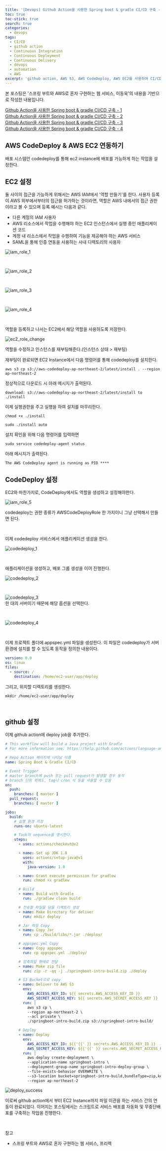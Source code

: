 ```yaml
---
title: '[Devops] Github Action을 사용한 Spring boot & gradle CI/CD 구축 - 3'
toc: true
toc-stick: true
search: true
categories:
  - devops
tags:
  - CI/CD
  - github action
  - Continuous Integration
  - Continuous Deployment
  - Continuous Delivery
  - devops
  - automation
  - AWS
excerpt: 'github action, AWS S3, AWS CodeDeploy, AWS EC2를 사용하여 CI/CD 환경을 구성해봅시다'
---
```


본 포스팅은 '스프링 부트와 AWS로 혼자 구현하는 웹 서비스, 이동욱'의 내용을 기반으로 작성한 내용입니다.  

[Github Action을 사용한 Spring boot & gradle CI/CD 구축 - 1](https://stalker5217.github.io/devops/github_action_ci_cd_1/)  
[Github Action을 사용한 Spring boot & gradle CI/CD 구축 - 2](https://stalker5217.github.io/devops/github_action_ci_cd_2/)  
[Github Action을 사용한 Spring boot & gradle CI/CD 구축 - 3](https://stalker5217.github.io/devops/github_action_ci_cd_3/)  
[Github Action을 사용한 Spring boot & gradle CI/CD 구축 - 4](https://stalker5217.github.io/devops/github_action_ci_cd_4/)  
  
## AWS CodeDeploy & AWS EC2 연동하기

배포 시스템인 codedeploy를 통해 ec2 instance에 배포를 가능하게 하는 작업을 설정한다.

## EC2 설정

둘 사이의 접근을 가능하게 위해서는 AWS IAM에서 '역할 만들기'를 한다. 
사용자 등록이 AWS 외부에서부터의 접근을 허가하는 것이라면, 역할은 AWS 내에서의 접근 권한이라고 볼 수 있으며 등록 예시는 다음과 같다.  

- 다른 계정의 IAM 사용자
- AWS 리소스에서 작업을 수행해야 하는 EC2 인스턴스에서 실행 중인 애플리케이션 코드
- 계정 내 리소스에서 작업을 수행하여 기능을 제공해야 하는 AWS 서비스
- SAML을 통해 인증 연동을 사용하는 사내 디렉토리의 사용자

![iam_role_1](/assets/images/devops/github_action_ci_cd/iam_role_1.png)

<br/>

![iam_role_2](/assets/images/devops/github_action_ci_cd/iam_role_2.png)  

<br/>

![iam_role_3](/assets/images/devops/github_action_ci_cd/iam_role_3.png)  

<br/>

![iam_role_4](/assets/images/devops/github_action_ci_cd/iam_role_4.png)  

<br/>

역할을 등록하고 나서는 EC2에서 해당 역할을 사용하도록 저장한다.

![ec2_role_change](/assets/images/devops/github_action_ci_cd/ec2_role_change.png)

역할을 수정하고 인스턴스를 재부팅해준다.(인스턴스 상태 > 재부팅)

재부팅이 완료되면 EC2 Instance에서 다음 명령어를 통해 codedeploy를 설치한다.

```aws s3 cp s3://aws-codedeploy-ap-northeast-2/latest/install . --region ap-northeast-2```

정상적으로 다운로드 시 아래 메시지가 출력된다.  

```download: s3://aws-codedeploy-ap-northeast-2/latest/install to ./install```

이제 실행권한을 주고 실행을 하여 설치를 마무리한다.

```chmod +x ./install```

```sudo ./install auto```

설치 확인을 위해 다음 명령어를 입력하면

```sudo service codedeploy-agent status```

아래 메시지가 출력된다.

```The AWS CodeDeploy agent is running as PID ****```

## CodeDeploy 설정

EC2와 마찬가지로, CodeDeploy에서도 역할을 생성하고 설정해야한다.

![iam_role_5](/assets/images/devops/github_action_ci_cd/iam_role_5.png)  

codedeploy는 권한 종류가 AWSCodeDeployRole 한 가지이니 그냥 선택해서 만들면 된다.

<br/>

이제 codedeploy 서비스에서 애플리케이션 생성을 한다.

![codedeploy_1](/assets/images/devops/github_action_ci_cd/codedeploy_1.png)  

<br/>

애플리케이션을 생성하고, 배포 그룹 생성을 이어 진행한다.

![codedeploy_2](/assets/images/devops/github_action_ci_cd/codedeploy_2.png) 

<br/>

![codedeploy_3](/assets/images/devops/github_action_ci_cd/codedeploy_3.png)  
한 대의 서버이기 때문에 해당 옵션을 선택한다.

<br/>

![codedeploy_4](/assets/images/devops/github_action_ci_cd/codedeploy_4.png)  

<br/>

이제 프로젝트 폴더에 appspec.yml 파일을 생성한다. 
이 파일은 codedeploy가 서버 환경에 설치를 할 수 있도록 동작을 정의한 내용이다.

``` yml
version: 0.0
os: linux
files:
  - source: /
    destination: /home/ec2-user/app/deploy
```

그리고, 위치할 디렉토리를 생성한다.

```
mkdir /home/ec2-user/app/deploy
```


<br/>


## github 설정

이제 github action에 deploy job을 추가한다.

```yml
# This workflow will build a Java project with Gradle
# For more information see: https://help.github.com/actions/language-and-framework-guides/building-and-testing-java-with-gradle

# Repo Action 페이지에 나타날 이름 
name: Spring Boot & Gradle CI/CD

# Event Trigger
# master branch에 push 또는 pull request가 발생할 경우 동작
# branch 단위 외에도, tag나 cron 식 등을 사용할 수 있음
on:
  push:
    branches: [ master ]
  pull_request:
    branches: [ master ]

jobs:
  build:
    # 실행 환경 지정
    runs-on: ubuntu-latest

    # Task의 sequence를 명시한다.
    steps:
      - uses: actions/checkout@v2

      - name: Set up JDK 1.8
        uses: actions/setup-java@v1
        with:
          java-version: 1.8

      - name: Grant execute permission for gradlew
        run: chmod +x gradlew

      # Build
      - name: Build with Gradle
        run: ./gradlew clean build

      # 전송할 파일을 담을 디렉토리 생성
      - name: Make Directory for deliver
        run: mkdir deploy

      # Jar 파일 Copy
      - name: Copy Jar
        run: cp ./build/libs/*.jar ./deploy/

      # appspec.yml Copy
      - name: Copy appspec
        run: cp appspec.yml ./deploy/

      # 압축파일 형태로 전달
      - name: Make zip file
        run: zip -r -qq -j ./springboot-intro-build.zip ./deploy

      # S3 Bucket으로 copy
      - name: Deliver to AWS S3
        env:
          AWS_ACCESS_KEY_ID: ${{ secrets.AWS_ACCESS_KEY_ID }}
          AWS_SECRET_ACCESS_KEY: ${{ secrets.AWS_SECRET_ACCESS_KEY }}
        run: |
          aws s3 cp \
          --region ap-northeast-2 \
          --acl private \
          ./springboot-intro-build.zip s3://springboot-intro-build/

      # Deploy
      - name: Deploy
        env:
          AWS_ACCESS_KEY_ID: ${{'{{' }} secrets.AWS_ACCESS_KEY_ID }}
          AWS_SECRET_ACCESS_KEY: ${{'{{' }} secrets.AWS_SECRET_ACCESS_KEY }}
        run: |
          aws deploy create-deployment \
          --application-name springboot-intro \
          --deployment-group-name springboot-intro-deploy-group \
          --file-exists-behavior OVERWRITE \
          --s3-location bucket=springboot-intro-build,bundleType=zip,key=springboot-intro-build.zip \
          --region ap-northeast-2
```


![deploy_success](/assets/images/devops/github_action_ci_cd/deploy_success.png)  

이로써 github action에서 부터 EC2 Instance까지 파일 이관을 하는 서비스 간의 연동이 완료되었다.
이어지는 포스팅에서는 스크립트로 서비스 배포를 자동화 및 무중단배포를 구축하는 작업을 진행한다.


<br/>

참고
- 스프링 부트와 AWS로 혼자 구현하는 웹 서비스, 프리렉